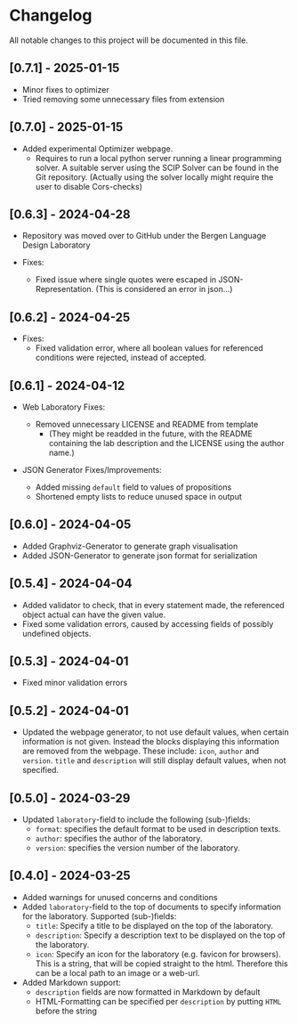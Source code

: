 # Changelog

All notable changes to this project will be documented in this file.

## [0.7.1] - 2025-01-15

- Minor fixes to optimizer
- Tried removing some unnecessary files from extension

## [0.7.0] - 2025-01-15

- Added experimental Optimizer webpage.
    - Requires to run a local python server running a linear programming solver. A suitable server using the SCIP Solver can be found in the Git repository. (Actually using the solver locally might require the user to disable Cors-checks)

## [0.6.3] - 2024-04-28

- Repository was moved over to GitHub under the Bergen Language Design Laboratory

- Fixes:
    - Fixed issue where single quotes were escaped in JSON-Representation. (This is considered an error in json...)

## [0.6.2] - 2024-04-25

- Fixes:
    - Fixed validation error, where all boolean values for referenced conditions were rejected, instead of accepted.

## [0.6.1] - 2024-04-12

- Web Laboratory Fixes:
    - Removed unnecessary LICENSE and README from template
        - (They might be readded in the future, with the README containing the lab description and the LICENSE using the author name.)

- JSON Generator Fixes/Improvements:
    - Added missing `default` field to values of propositions
    - Shortened empty lists to reduce unused space in output

## [0.6.0] - 2024-04-05

- Added Graphviz-Generator to generate graph visualisation
- Added JSON-Generator to generate json format for serialization

## [0.5.4] - 2024-04-04

- Added validator to check, that in every statement made, the referenced object actual can have the given value.
- Fixed some validation errors, caused by accessing fields of possibly undefined objects.

## [0.5.3] - 2024-04-01

- Fixed minor validation errors

## [0.5.2] - 2024-04-01

- Updated the webpage generator, to not use default values, when certain information is not given. Instead the blocks displaying this information are removed from the webpage. These include: `icon`, `author` and `version`. `title` and `description` will still display default values, when not specified.

## [0.5.0] - 2024-03-29

- Updated `laboratory`-field to include the following (sub-)fields:
    - `format`: specifies the default format to be used in description texts.
    - `author`: specifies the author of the laboratory.
    - `version`: specifies the version number of the laboratory.

## [0.4.0] - 2024-03-25
 
- Added warnings for unused concerns and conditions
- Added `laboratory`-field to the top of documents to specify information for the laboratory. Supported (sub-)fields:
    - `title`: Specify a title to be displayed on the top of the laboratory.
    - `description`: Specify a description text to be displayed on the top of the laboratory.
    - `icon`: Specify an icon for the laboratory (e.g. favicon for browsers). This is a string, that will be copied straight to the html. Therefore this can be a local path to an image or a web-url.
- Added Markdown support:
    - `description` fields are now formatted in Markdown by default
    - HTML-Formatting can be specified per `description` by putting `HTML` before the string
    